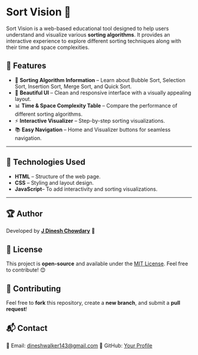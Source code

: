 # Sort Vision 🎯

Sort Vision is a web-based educational tool designed to help users understand and visualize various **sorting algorithms**. It provides an interactive experience to explore different sorting techniques along with their time and space complexities.

## 🚀 Features

- 📌 **Sorting Algorithm Information** – Learn about Bubble Sort, Selection Sort, Insertion Sort, Merge Sort, and Quick Sort.
- 🎨 **Beautiful UI** – Clean and responsive interface with a visually appealing layout.
- 📊 **Time & Space Complexity Table** – Compare the performance of different sorting algorithms.
- ⚡ **Interactive Visualizer** – Step-by-step sorting visualizations.
- 📚 **Easy Navigation** – Home and Visualizer buttons for seamless navigation.

---

## 📌 Technologies Used

- **HTML** – Structure of the web page.
- **CSS** – Styling and layout design.
- **JavaScript**– To add interactivity and sorting visualizations.

---
## 🏆 Author
Developed by **[J Dinesh Chowdary](https://github.com/Dineshchowdaryjampala)** 🚀

## 📝 License
This project is **open-source** and available under the [MIT License](LICENSE). Feel free to contribute! 😊
## 📢 Contributing
Feel free to **fork** this repository, create a **new branch**, and submit a **pull request**!

## 📬 Contact
📧 Email: dineshwalker143@gmail.com
🔗 GitHub: [Your Profile](https://github.com/Dineshchowdaryjampala)
